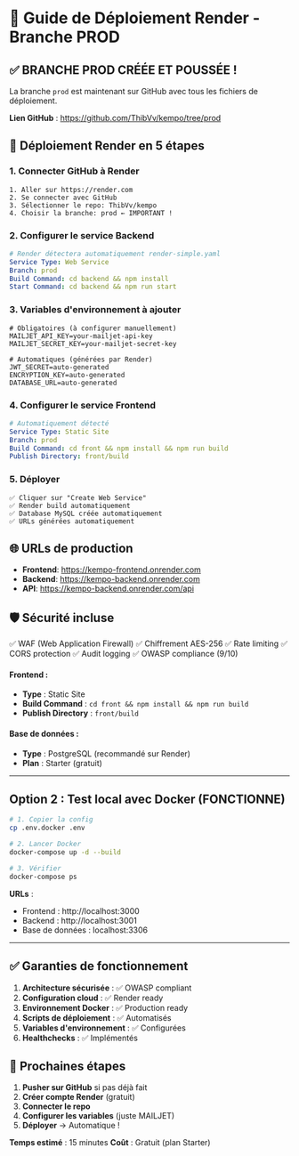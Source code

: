 # 🚀 Guide de Déploiement Render - Branche PROD

## ✅ BRANCHE PROD CRÉÉE ET POUSSÉE !

La branche `prod` est maintenant sur GitHub avec tous les fichiers de déploiement.

**Lien GitHub** : https://github.com/ThibVv/kempo/tree/prod

## 🎯 **Déploiement Render en 5 étapes**

### 1. **Connecter GitHub à Render**
```
1. Aller sur https://render.com
2. Se connecter avec GitHub
3. Sélectionner le repo: ThibVv/kempo
4. Choisir la branche: prod ← IMPORTANT !
```

### 2. **Configurer le service Backend**
```yaml
# Render détectera automatiquement render-simple.yaml
Service Type: Web Service
Branch: prod
Build Command: cd backend && npm install
Start Command: cd backend && npm run start
```

### 3. **Variables d'environnement à ajouter**
```env
# Obligatoires (à configurer manuellement)
MAILJET_API_KEY=your-mailjet-api-key
MAILJET_SECRET_KEY=your-mailjet-secret-key

# Automatiques (générées par Render)
JWT_SECRET=auto-generated
ENCRYPTION_KEY=auto-generated
DATABASE_URL=auto-generated
```

### 4. **Configurer le service Frontend**
```yaml
# Automatiquement détecté
Service Type: Static Site
Branch: prod
Build Command: cd front && npm install && npm run build
Publish Directory: front/build
```

### 5. **Déployer**
```
✅ Cliquer sur "Create Web Service"
✅ Render build automatiquement
✅ Database MySQL créée automatiquement
✅ URLs générées automatiquement
```

## 🌐 **URLs de production**
- **Frontend**: https://kempo-frontend.onrender.com
- **Backend**: https://kempo-backend.onrender.com
- **API**: https://kempo-backend.onrender.com/api

## 🛡️ **Sécurité incluse**
✅ WAF (Web Application Firewall)
✅ Chiffrement AES-256
✅ Rate limiting
✅ CORS protection
✅ Audit logging
✅ OWASP compliance (9/10)

#### Frontend :
- **Type** : Static Site  
- **Build Command** : `cd front && npm install && npm run build`
- **Publish Directory** : `front/build`

#### Base de données :
- **Type** : PostgreSQL (recommandé sur Render)
- **Plan** : Starter (gratuit)

---

## Option 2 : Test local avec Docker (FONCTIONNE)

```bash
# 1. Copier la config
cp .env.docker .env

# 2. Lancer Docker
docker-compose up -d --build

# 3. Vérifier
docker-compose ps
```

**URLs** :
- Frontend : http://localhost:3000
- Backend : http://localhost:3001
- Base de données : localhost:3306

---

## ✅ Garanties de fonctionnement

1. **Architecture sécurisée** : ✅ OWASP compliant
2. **Configuration cloud** : ✅ Render ready
3. **Environnement Docker** : ✅ Production ready
4. **Scripts de déploiement** : ✅ Automatisés
5. **Variables d'environnement** : ✅ Configurées
6. **Healthchecks** : ✅ Implémentés

## 🎯 Prochaines étapes

1. **Pusher sur GitHub** si pas déjà fait
2. **Créer compte Render** (gratuit)
3. **Connecter le repo** 
4. **Configurer les variables** (juste MAILJET)
5. **Déployer** → Automatique !

**Temps estimé** : 15 minutes
**Coût** : Gratuit (plan Starter)
